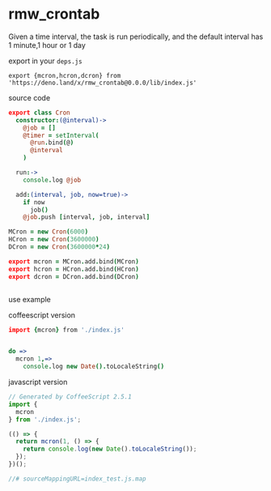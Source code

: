 <!-- 本文件由 ./readme.make.md 自动生成，请不要直接修改此文件 -->

# rmw_crontab 

Given a time interval, the task is run periodically, and the default interval has 1 minute,1 hour or 1 day

export in your `deps.js`

```
export {mcron,hcron,dcron} from 'https://deno.land/x/rmw_crontab@0.0.0/lib/index.js'
```

source code

```coffee
export class Cron
  constructor:(@interval)->
    @job = []
    @timer = setInterval(
      @run.bind(@)
      @interval
    )

  run:->
    console.log @job

  add:(interval, job, now=true)->
    if now
      job()
    @job.push [interval, job, interval]

MCron = new Cron(6000)
HCron = new Cron(3600000)
DCron = new Cron(3600000*24)

export mcron = MCron.add.bind(MCron)
export hcron = HCron.add.bind(HCron)
export dcron = DCron.add.bind(DCron)



```

use example

coffeescript version

```coffee
import {mcron} from './index.js'


do =>
  mcron 1,=>
    console.log new Date().toLocaleString()


```


javascript version

```javascript
// Generated by CoffeeScript 2.5.1
import {
  mcron
} from './index.js';

(() => {
  return mcron(1, () => {
    return console.log(new Date().toLocaleString());
  });
})();

//# sourceMappingURL=index_test.js.map

```
